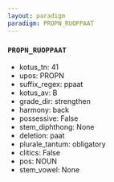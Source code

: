 ```yaml
---
layout: paradigm
paradigm: PROPN_RUOPPAAT
---
```

### ` PROPN_RUOPPAAT `


* kotus_tn: 41
* upos: PROPN
* suffix_regex: ppaat
* kotus_av: B
* grade_dir: strengthen
* harmony: back
* possessive: False
* stem_diphthong: None
* deletion: paat
* plurale_tantum: obligatory
* clitics: False
* pos: NOUN
* stem_vowel: None

